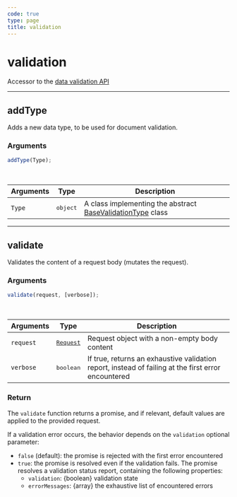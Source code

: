 ```yaml
---
code: true
type: page
title: validation
---
```


# validation

Accessor to the [data validation API](/core/1/guide/datavalidation)

---

## addType



Adds a new data type, to be used for document validation.

### Arguments

```js
addType(Type);
```

<br/>

| Arguments | Type              | Description                                                                                                   |
| --------- | ----------------- | ------------------------------------------------------------------------------------------------------------- |
| `Type`    | <pre>object</pre> | A class implementing the abstract [BaseValidationType](/core/1/plugins/constructors/basevalidationtype) class |

---

## validate



Validates the content of a request body (mutates the request).

### Arguments

```js
validate(request, [verbose]);
```

<br/>

| Arguments | Type                                                           | Description                                                                                         |
| --------- | -------------------------------------------------------------- | --------------------------------------------------------------------------------------------------- |
| `request` | <a href=/plugins/1/constructors/request><pre>Request</pre></a> | Request object with a non-empty body content                                                        |
| `verbose` | <pre>boolean</pre>                                             | If true, returns an exhaustive validation report, instead of failing at the first error encountered |

### Return

The `validate` function returns a promise, and if relevant, default values are applied to the provided request.

If a validation error occurs, the behavior depends on the `validation` optional parameter:

- `false` (default): the promise is rejected with the first error encountered
- `true`: the promise is resolved even if the validation fails. The promise resolves a validation status report, containing the following properties:
  - `validation`: {boolean} validation state
  - `errorMessages`: {array} the exhaustive list of encountered errors
